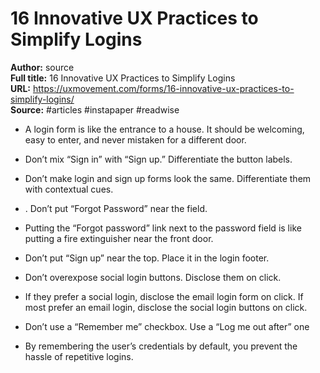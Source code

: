 # 16 Innovative UX Practices to Simplify Logins

**Author:** source  
**Full title:** 16 Innovative UX Practices to Simplify Logins  
**URL:** https://uxmovement.com/forms/16-innovative-ux-practices-to-simplify-logins/  
**Source:** #articles #instapaper #readwise

- A login form is like the entrance to a house. It should be welcoming, easy to enter, and never mistaken for a different door. 
   
- Don’t mix “Sign in” with “Sign up.” Differentiate the button labels. 
   
- Don’t make login and sign up forms look the same. Differentiate them with contextual cues. 
   
- . Don’t put “Forgot Password” near the field. 
   
- Putting the “Forgot password” link next to the password field is like putting a fire extinguisher near the front door. 
   
- Don’t put “Sign up” near the top. Place it in the login footer. 
   
- Don’t overexpose social login buttons. Disclose them on click. 
   
- If they prefer a social login, disclose the email login form on click. If most prefer an email login, disclose the social login buttons on click. 
   
- Don’t use a “Remember me” checkbox. Use a “Log me out after” one 
   
- By remembering the user’s credentials by default, you prevent the hassle of repetitive logins. 
   
